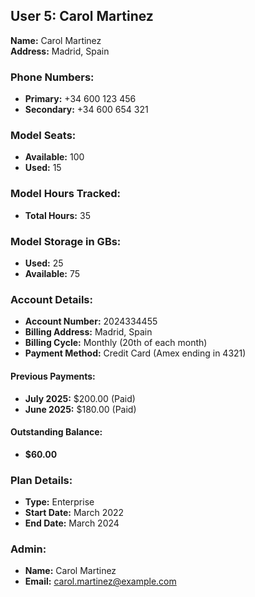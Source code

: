 
## User 5: Carol Martinez

**Name:** Carol Martinez  
**Address:** Madrid, Spain  

### Phone Numbers:
- **Primary:** +34 600 123 456
- **Secondary:** +34 600 654 321

### Model Seats:
- **Available:** 100
- **Used:** 15

### Model Hours Tracked:
- **Total Hours:** 35

### Model Storage in GBs:
- **Used:** 25
- **Available:** 75

### Account Details:
- **Account Number:** 2024334455
- **Billing Address:** Madrid, Spain
- **Billing Cycle:** Monthly (20th of each month)
- **Payment Method:** Credit Card (Amex ending in 4321)

#### Previous Payments:
- **July 2025:** $200.00 (Paid)
- **June 2025:** $180.00 (Paid)

#### Outstanding Balance:
- **$60.00**

### Plan Details:
- **Type:** Enterprise
- **Start Date:** March 2022
- **End Date:** March 2024

### Admin:
- **Name:** Carol Martinez
- **Email:** carol.martinez@example.com
